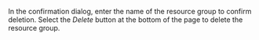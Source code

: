 In the confirmation dialog, enter the name of the resource group to confirm deletion.  Select the *Delete* button at the bottom of the page to delete the resource group.